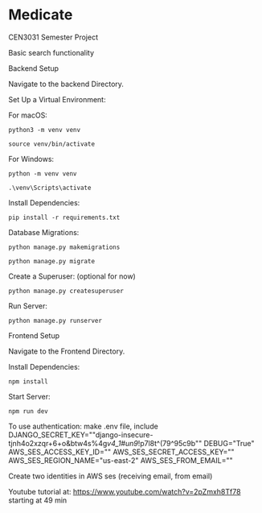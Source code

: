 # Medicate
CEN3031 Semester Project

Basic search functionality

Backend Setup

Navigate to the backend Directory.

Set Up a Virtual Environment:

For macOS:

	python3 -m venv venv
 
	source venv/bin/activate
 
For Windows:

	python -m venv venv
 
	.\venv\Scripts\activate

Install Dependencies:

	pip install -r requirements.txt

Database Migrations:

	python manage.py makemigrations

	python manage.py migrate

Create a Superuser: (optional for now)

	python manage.py createsuperuser

Run Server:

	python manage.py runserver

Frontend Setup

Navigate to the Frontend Directory.

Install Dependencies:

	npm install

Start Server:

	npm run dev

To use authentication:
make .env file, include
DJANGO_SECRET_KEY=""django-insecure-tjnh4o2xzqr+6+o&btw4s%4g*v4_1#un9*!p7l8t^(79^95c9b""
DEBUG="True"
AWS_SES_ACCESS_KEY_ID=""
AWS_SES_SECRET_ACCESS_KEY=""
AWS_SES_REGION_NAME="us-east-2"
AWS_SES_FROM_EMAIL=""


Create two identities in AWS ses (receiving email, from email)

Youtube tutorial at:
https://www.youtube.com/watch?v=2pZmxh8Tf78 starting at 49 min
